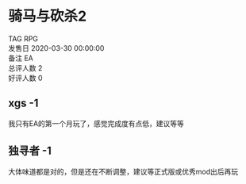 



# 骑马与砍杀2
  
TAG RPG  
发售日 2020-03-30 00:00:00  
备注 EA  
总评人数 2  
好评人数 0
## xgs -1


我只有EA的第一个月玩了，感觉完成度有点低，建议等等
## 独寻者 -1


大体味道都是对的，但是还在不断调整，建议等正式版或优秀mod出后再玩